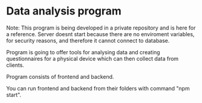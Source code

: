 # Data analysis program

Note: This program is being developed in a private repository and is here for a reference.
Server doesnt start because there are no enviroment variables, for security reasons, and
therefore it cannot connect to database. 

Program is going to offer tools for analysing data and creating questionnaires for a physical device which can then collect data from clients. 

Program consists of frontend and backend. 

You can run frontend and backend from their folders with command "npm start". 

